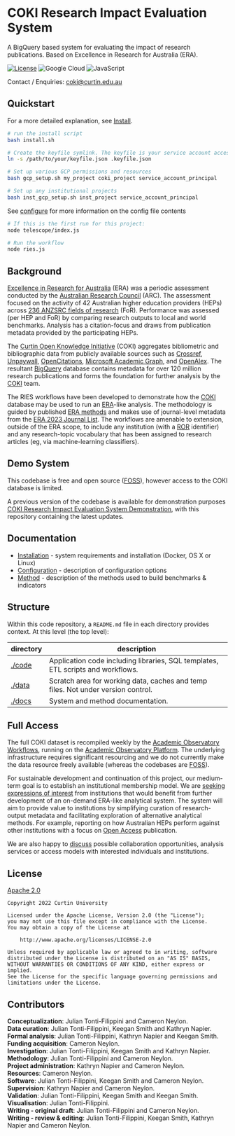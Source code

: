# COKI Research Impact Evaluation System

A BigQuery based system for evaluating the impact of research publications. Based on Excellence in Research for Australia (ERA).

[![License](https://img.shields.io/badge/License-Apache%202.0-blue.svg)](https://opensource.org/licenses/Apache-2.0)
![Google Cloud](https://img.shields.io/badge/GoogleCloud-%234285F4.svg?style=flat-square&logo=google-cloud)
![JavaScript](https://img.shields.io/badge/javascript-%23323330.svg?style=flat-square&logo=javascript)

Contact / Enquiries: [coki@curtin.edu.au][contact]

## Quickstart

For a more detailed explanation, see [Install][install].

```bash
# run the install script
bash install.sh 

# Create the keyfile symlink. The keyfile is your service account access to Google Cloud Platform services
ln -s /path/to/your/keyfile.json .keyfile.json

# Set up various GCP permissions and resources
bash gcp_setup.sh my_project coki_project service_account_principal

# Set up any institutional projects
bash inst_gcp_setup.sh inst_project service_account_principal
```

See [configure] for more information on the config file contents

```bash
# If this is the first run for this project:
node telescope/index.js

# Run the workflow
node ries.js
```


## Background

[Excellence in Research for Australia][ERA] (ERA) was a periodic assessment conducted by the [Australian Research Council][ARC] (ARC). The assessment focused on the activity of 42 Australian higher education providers (HEPs) across [236 ANZSRC fields of research][ANZSRC] (FoR). Performance was assessed (per HEP and FoR) by comparing research outputs to local and world benchmarks. Analysis has a citation-focus and draws from publication metadata provided by the participating HEPs.

The [Curtin Open Knowledge Initiative][COKI] (COKI) aggregates bibliometric and bibliographic data from publicly available sources such as [Crossref], [Unpaywall], [OpenCitations], [Microsoft Academic Graph], and [OpenAlex]. The resultant [BigQuery] database contains metadata for over 120 million research publications and forms the foundation for further analysis by the [COKI] team.

The RIES workflows have been developed to demonstrate how the [COKI] database may be used to run an [ERA]-like analysis. The methodology is guided by published [ERA methods] and makes use of journal-level metadata from the [ERA 2023 Journal List]. The workflows are amenable to extension, outside of the ERA scope, to include any institution (with a [ROR] identifier) and any research-topic vocabulary that has been assigned to research articles (eg, via machine-learning classifiers).

## Demo System

This codebase is free and open source ([FOSS]), however access to the COKI database is limited. 

A previous version of the codebase is available for demonstration purposes [COKI Research Impact Evaluation System Demonstration], with this repository containing the latest updates.


## Documentation

- [Installation][install] - system requirements and installation (Docker, OS X or Linux)
- [Configuration][configure] - description of configuration options
- [Method][methods] - description of the methods used to build benchmarks & indicators

## Structure

Within this code repository, a `README.md` file in each directory provides context. At this level (the top level):

| directory | description |
| - | - |
| [./code](./code)   | Application code including libraries, SQL templates, ETL scripts and workflows. |
| [./data](./data)   | Scratch area for working data, caches and temp files. Not under version control. |
| [./docs](./docs)   | System and method documentation. |

## Full Access

The full COKI dataset is recompiled weekly by the [Academic Observatory Workflows], running on the [Academic Observatory Platform]. The underlying infrastructure requires significant resourcing and we do not currently make the data resource freely available (whereas the codebases are [FOSS]).

For sustainable development and continuation of this project, our medium-term goal is to establish an institutional membership model. We are [seeking expressions of interest][contact] from institutions that would benefit from further development of an on-demand ERA-like analytical system. The system will aim to provide value to institutions by simplifying curation of research-output metadata and facilitating exploration of alternative analytical methods. For example, reporting on how Australian HEPs perform against other institutions with a focus on [Open Access] publication.

We are also happy to [discuss][contact] possible collaboration opportunities, analysis services or access models with interested individuals and institutions.

## License

[Apache 2.0](./LICENSE)

```text
Copyright 2022 Curtin University

Licensed under the Apache License, Version 2.0 (the "License");
you may not use this file except in compliance with the License.
You may obtain a copy of the License at

    http://www.apache.org/licenses/LICENSE-2.0

Unless required by applicable law or agreed to in writing, software
distributed under the License is distributed on an "AS IS" BASIS,
WITHOUT WARRANTIES OR CONDITIONS OF ANY KIND, either express or implied.
See the License for the specific language governing permissions and
limitations under the License.
```

## Contributors

**Conceptualization**: Julian Tonti-Filippini and Cameron Neylon.  
**Data curation**: Julian Tonti-Filippini,  Keegan Smith and Kathryn Napier.  
**Formal analysis**: Julian Tonti-Filippini, Kathryn Napier and Keegan Smith.  
**Funding acquisition**: Cameron Neylon.  
**Investigation**: Julian Tonti-Filippini, Keegan Smith and Kathryn Napier.  
**Methodology**: Julian Tonti-Filippini and Cameron Neylon.  
**Project administration**: Kathryn Napier and Cameron Neylon.  
**Resources**: Cameron Neylon.  
**Software**: Julian Tonti-Filippini, Keegan Smith and Cameron Neylon.  
**Supervision**: Kathryn Napier and Cameron Neylon.  
**Validation**: Julian Tonti-Filippini, Keegan Smith and Keegan Smith.  
**Visualisation**: Julian Tonti-Filippini.  
**Writing - original draft**: Julian Tonti-Filippini and Cameron Neylon.  
**Writing - review & editing**: Julian Tonti-Filippini, Keegan Smith, Kathryn Napier and Cameron Neylon.  

<!-- links -->
[ARC]: <https://www.arc.gov.au/>
[ERA]: <https://www.arc.gov.au/evaluating-research/excellence-research-australia>
[COKI]: <https://openknowledge.community/>
[ANZSRC]: <https://www.abs.gov.au/statistics/classifications/australian-and-new-zealand-standard-research-classification-anzsrc/latest-release>
[ROR]: <https://ror.org/about/>
[FOSS]: <https://en.wikipedia.org/wiki/Free_and_open-source_software>

[Crossref]: <https://www.crossref.org/>
[Unpaywall]: <https://unpaywall.org/>
[OpenCitations]: <https://opencitations.net/>
[Microsoft Academic Graph]: <https://www.microsoft.com/en-us/research/project/microsoft-academic-graph/>
[OpenAlex]: <https://openalex.org/>
[Open Access]: <https://en.wikipedia.org/wiki/Open_access>
[ISSN]: <https://www.issn.org/>

[ERA methods]: <https://web.archive.org.au/awa/20220302235108mp_/https://www.arc.gov.au/file/10668/download?token=V5AKd-29>
[ERA 2023 Journal List]: <https://www.arc.gov.au/sites/default/files/2022-07/ERA2023%20Submission%20Journal%20List.xlsx>

[BigQuery]: <https://cloud.google.com/bigquery/>
[GCS]: <https://cloud.google.com/storage>
[NodeJS]: <https://nodejs.org/en/download/>
[Docker]: <https://www.docker.com/>

<!-- COKI -->
[Academic Observatory Workflows]: <https://github.com/The-Academic-Observatory/academic-observatory-workflows>
[Academic Observatory Platform]: <https://github.com/The-Academic-Observatory/observatory-platform>
[COKI Research Impact Evaluation System Demonstration]: <https://github.com/Curtin-Open-Knowledge-Initiative/coki-ries/tree/main>
[contact]: <mailto:coki@curtin.edu.au>
[install]: <docs/installation.md>
[configure]: <docs/configuration.md>
[usage]: <docs/usage.md>
[roadmap]: <docs/roadmap.md>
[methods]: <docs/methods.md>
[workflow]: <docs/workflow.md>
